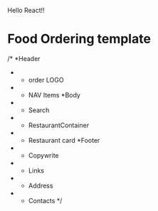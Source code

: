 Hello React!!

# Food Ordering template
/*
*Header
* - order LOGO 
* - NAV Items
*Body
* - Search
* - RestaurantContainer
* - Restaurant card
*Footer
* - Copywrite
* - Links
* - Address
* - Contacts
*/